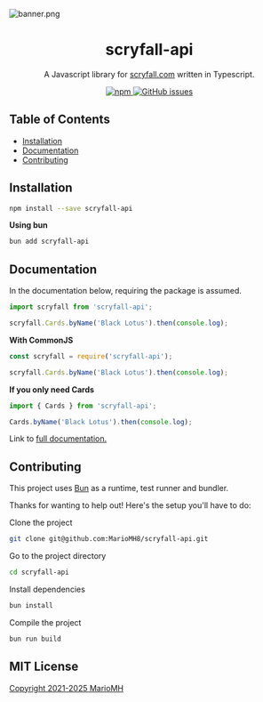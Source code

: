 ![banner.png](.idea%2Fbanner.png)

<h1 align="center">
  scryfall-api
</h1>

<p align="center">
  A Javascript library for <a href='https://scryfall.com/docs/api' target='_blank'>scryfall.com</a> written in Typescript.
</p>

<p align="center">
    <a href="https://www.npmjs.com/package/scryfall-api" rel="nofollow">
        <img src="https://img.shields.io/npm/v/scryfall-api?style=flat-square" alt="npm" style="max-width: 100%;">
    </a>
    <a href="https://github.com/MarioMH8/scryfall-api">
        <img src="https://img.shields.io/github/issues/mariomh8/scryfall-api?style=flat-square" alt="GitHub issues" style="max-width: 100%;">
    </a>
</p>

## Table of Contents

- [Installation](#installation)
- [Documentation](#documentation)
- [Contributing](#contributing)

## Installation

```bash
npm install --save scryfall-api
```

**Using bun**

```bash
bun add scryfall-api
```

## Documentation

In the documentation below, requiring the package is assumed.

```ts
import scryfall from 'scryfall-api';

scryfall.Cards.byName('Black Lotus').then(console.log);
```

**With CommonJS**

```js
const scryfall = require('scryfall-api');

scryfall.Cards.byName('Black Lotus').then(console.log);
```

**If you only need Cards**

```ts
import { Cards } from 'scryfall-api';

Cards.byName('Black Lotus').then(console.log);
```

Link to [full documentation.](./DOCUMENTATION.md)

## Contributing

This project uses [Bun](https://bun.sh) as a runtime, test runner and bundler.

Thanks for wanting to help out! Here's the setup you'll have to do:

Clone the project

```bash
git clone git@github.com:MarioMH8/scryfall-api.git
```

Go to the project directory

```bash
cd scryfall-api
```

Install dependencies

```bash
bun install
```

Compile the project

```bash
bun run build
```

## MIT License

[Copyright 2021-2025 MarioMH](./LICENSE)
